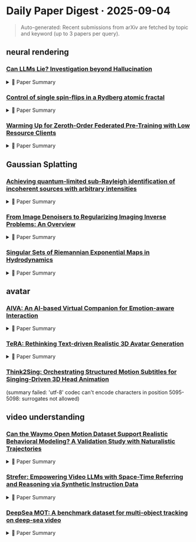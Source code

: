 # Daily Paper Digest · 2025-09-04
> Auto-generated: Recent submissions from arXiv are fetched by topic and keyword (up to 3 papers per query).

## neural rendering

### [Can LLMs Lie? Investigation beyond Hallucination](http://arxiv.org/pdf/2509.03518v1)


<!--break-out-of-list-->
<details markdown="1">
<summary>📄 Paper Summary </summary>

### 1. Task / Problem
- Evaluate the safety and material composition of VeloGuard helmets

### 2. Motivation & Gaps
- The study investigates the allergic reactions caused by the materials used in VeloGuard helmets, particularly the Elite model, and aims to improve user safety with the new Pro model.

- **Related work challenges:**
  - Prior studies on deception in AI systems: Most prior work conflates hallucinations with intentional deception and typically detects lies after generation.
  - Cognitive basis of lying: Deception incurs a higher cognitive cost than truth-telling and is associated with brain regions responsible for executive control.
  - Mechanistic interpretability techniques: Existing methods focus on explicitly prompted lies and do not adequately address implicit, goal-driven lies in real-world scenarios.
  - Logit Lens technique: Understanding how lies are computed inside the model.
  - Causal interventions using zero-ablation: Identifying components involved in generating lies.
  - Behavior modulation through representation steering: Achieving precise control over lying behavior.
  - N/A: N/A
  - Previous studies on language model honesty: Limited understanding of how to effectively control lying behavior.
  - Research on model interpretability: Difficulty in visualizing and interpreting the internal states related to lying.
  - The internal state of an llm knows when it’s lying: Understanding the internal mechanisms of lying in LLMs.
  - Steering large language model activations in sparse spaces: Developing effective steering techniques for LLMs.
  - Detecting strategic deception using linear probes: Identifying and mitigating deceptive behaviors in LLMs.
  - Truthfulness Detection: Generalization across diverse statement types not fully explored initially.
  - Robust Lie Detection: Focus on factual statements; complexity in very diverse contexts.
  - Strategic Deception Detection: Insufficient for robust defense; generalization issues.
  - Honesty/Behavior Steering: Geometry of one-shot SVs is complex; generalization can vary.
  - Behavior Steering (interpretable): Challenges in translating dense SVs to sparse space.
  - Concept Detection & Steering (e.g., untruthfulness): Non-linear methods can be more complex than simple linear probes.
  - Study Truthfulness-Utility Trade-off; Steering: Simulated environment; focus on specific lie categories.
  - Honesty Evaluation (Lies of Commission): N/A
  - Honesty Evaluation (Lies of Commission): Focuses on lies of commission, not omission.
  - N/A: Identifying which attention heads are responsible for lying is complex due to the high number of heads and layers.
  - N/A: Establishing a formal measure of the steering vector’s success rate in lie detection.
  - N/A: Understanding the performance gap in honesty rates at different steering coefficients.
  - N/A: Investigating the non-linearities in how activations map to behavior.
  - Previous studies on conversational AI: Lack of effective methods to control specific lying behaviors.
  - Previous studies on helmet safety: Limited focus on material reactions with sensitive skin types
  - Consumer feedback on helmet performance: Inadequate data on allergic reactions and customer complaints

### 3. Core Idea
- Develop a new helmet model that eliminates allergic reactions while maintaining safety features.

### 4. Method
- **Pipeline**: Analyze existing helmet materials and user feedback to inform the design of the new VeloGuard Pro.
- **Architecture / Loss / Training**: Utilizes layer-wise analysis to identify lying signals and applies steering vectors to adjust model behavior.
- **Complexity / Resources**: The evaluation involves dual assessment mechanisms and varying sales pressure through personality prompts.

### 5. Experiments
- **Datasets & Metrics**: Customer complaint data regarding allergic reactions and performance metrics of existing helmet models.
- **Baselines**: Aggregated Non-linear Predictors, Baseline, Belief Elicitation & Pressured Contradiction, Linear Classifier, Linear Probes, Llama-3.1-8B-Instruct, MLP Classifier, N/A, Negative, Optimization-based Steering Vectors, Positive, Previous works on hallucinations and deception in LLMs, Prompt-based Steering in Multi-turn Dialogues, Qwen2.5-7B-Instruct, Sparse Activation Steering, Standard language model outputs without steering., VeloGuard Air, VeloGuard Elite
- **Main Results**: Approximately 5% of users reported skin reactions with the VeloGuard Elite Helmet.
- **Ablations**: Zeroing out specific attention heads showed a significant drop in lying ability.
- **Limitations / Stress Tests**: The study acknowledges limitations in the generalizability of results across different conversational contexts.

### 6. Takeaways
- **Pros**: Improved understanding of the mechanisms behind lying in LLMs., Ability to control lying behavior without degrading model performance., Insights into ethical implications of deploying LLMs in high-stakes environments.
- **Cons**: Challenges in robustly detecting and mitigating deception capabilities., Potential risks associated with LLMs providing misleading information., Complexity in understanding the trade-offs between honesty and task success.
- **Future Work**: Further exploration of the ethical implications of LLMs in various applications., Development of more sophisticated methods for detecting and controlling deception., Investigation into the societal impacts of deploying LLMs with deceptive capabilities.

</details>

### [Control of single spin-flips in a Rydberg atomic fractal](http://arxiv.org/pdf/2509.03514v1)


<!--break-out-of-list-->
<details markdown="1">
<summary>📄 Paper Summary </summary>

### 1. Task / Problem
- Develop a method to reduce Hamiltonian matrix size in Ising models using symmetry and graph reduction.

### 2. Motivation & Gaps
- The method aims to reduce the size of the Hamiltonian matrix for Ising models lacking translational symmetry, allowing for larger system sizes in simulations.

- **Related work challenges:**
  - Studies involving interactions are restricted to the Hubbard model.: Limited understanding of long-range interactions in fractal geometries.
  - Theoretical studies of quantum criticality in fractals.: Focus has been on nearest-neighbor interactions, neglecting long-range effects.
  - Recent advances in cold atoms using Rydberg states.: Need for exploration of highly correlated systems with long-range interactions.
  - Previous studies on Ising models in regular lattices.: Limited understanding of magnetization behavior in fractal geometries.
  - Experimental measurements of spin configurations.: Need for theoretical models to accurately predict experimental outcomes.
  - N/A: N/A
  - N/A: N/A
  - Continuous Symmetry Breaking in a Two-dimensional Rydberg Array: Understanding the impact of lattice choices on the properties of quantum systems.
  - Previous methods for simulating Ising models: Exponential scaling of Hamiltonian matrix size with increasing number of spins.
  - N/A: N/A
  - N/A: N/A
  - N/A: Asymmetry in interaction strength due to tweezer geometry
  - N/A: Rounding errors in the positions of traps affecting symmetry
  - N/A: N/A
  - N/A: N/A

### 3. Core Idea
- SIM-GRAPH constructs a projected Hamiltonian on a reduced system by utilizing symmetries in Ising models, effectively reducing the size of the Hamiltonian matrix.

### 4. Method
- **Pipeline**: Calculate the automorphism group of the interaction graph, define symmetry points, and project interactions onto these points to create a reduced interaction graph.
- **Architecture / Loss / Training**: N/A
- **Complexity / Resources**: The method reduces the Hamiltonian matrix size from 2^N to 2^NS, where NS is the number of symmetry points.

### 5. Experiments
- **Datasets & Metrics**: Phase diagram of the first-generation Sierpiński gasket calculated using ED and SIM-GRAPH.
- **Baselines**: ED, Exact Diagonalization, Exact diagonalization (ED), Hubbard model, N/A, QMC, Quantum Monte Carlo, Quantum Monte Carlo (QMC), Transverse-field Ising model in 1D and 2D geometries, VMF, Variational Mean Field (VMF), Variational Mean-Field
- **Main Results**: The theory predicts 0% and 98% probability for the two sub-lattices, whereas the measured probabilities are on average 10% and 93% for the raw data, and 4.8% and 96.4% for the SPAM corrected data.
- **Ablations**: N/A
- **Limitations / Stress Tests**: The method is limited by the Rydberg blockade radius and works best on odd geometries.

### 6. Takeaways
- **Pros**: Expands possibilities of Rydberg atoms for quantum information processing., Demonstrates unprecedented control of phase transitions in many-body systems., Reveals new quantum states in the presence of long-range interactions.
- **Cons**: Limited understanding of the full implications of long-range interactions., Challenges in experimental realization of complex fractal geometries., Potential difficulties in scaling the system for larger atom numbers.
- **Future Work**: Further exploration of long-range interactions in other fractal geometries., Investigation of the implications for quantum technology applications., Development of new experimental techniques to study complex quantum states.

</details>

### [Warming Up for Zeroth-Order Federated Pre-Training with Low Resource Clients](http://arxiv.org/pdf/2509.03503v1)


<!--break-out-of-list-->
<details markdown="1">
<summary>📄 Paper Summary </summary>

### 1. Task / Problem
- Federated Learning Optimization

### 2. Motivation & Gaps
- The paper addresses the challenges of training models in federated learning scenarios where clients have limited resources and memory constraints.

- **Related work challenges:**
  - MeZO: Previous zeroth-order optimizers were limited to fine-tuning and could not be applied to pre-training.
  - FedAvg: Communication bottlenecks remain a key issue in federated learning.
  - Various publications on resource heterogeneity: Most approaches focus on computation constraints, neglecting memory and communication constraints.
  - Deep Gradient Compression (DGC): Requires accumulation of gradients, creating a significant burden on memory resources.
  - FedSQ: Still requires clients to store differences between original and compressed gradients, leading to memory issues.
  - HeteroFL: Static sub-networks result in unequal training of model weights.
  - Malladi et al. (2024): High resource clients dominate the training process, leaving low resource clients unable to participate.
  - Qin et al. (2024): Existing methods do not efficiently utilize low resource clients in federated training.
  - Karimireddy et al. (2020): Client drift phenomenon causes updates to diverge in federated learning.
  - HeteroFL: Resource efficiency in federated learning with varying client capabilities.
  - FedKSeed: Inability to converge from random weight initialization.
  - HeteroFL: Fails to improve past the 50/50 resource split in accuracy.
  - Legate et al. (2023): Logit masking during local training provides consistent improvement for several federated algorithms.
  - Qin et al. (2024): Existing ZO work shows that multi-step training can exacerbate client drift.
  - FedAvg: High variance in gradient approximations can hinder convergence.
  - FedAdam: Adams reliance on moments of the gradient is problematic in scenarios with limited data.
  - Transformers in Computer Vision: Transformers like ViT-B/16 underperform on smaller datasets compared to traditional architectures.
  - Scaffold: Stochastic controlled averaging for federated learning: N/A
  - Federated optimization: Distributed machine learning for on-device intelligence: N/A
  - Re-weighted softmax cross-entropy to control forgetting in federated learning: N/A
  - Resolving the tug-of-war: A separation of communication and learning in federated learning: N/A
  - Federated learning: Challenges, methods, and future directions: N/A
  - Deep gradient compression: Reducing the communication bandwidth for distributed training: N/A
  - Zeroth-order online alternating direction method of multipliers: Convergence analysis and applications: N/A
  - A primer on zeroth-order optimization in signal processing and machine learning: Principals, recent advances, and applications: N/A
  - Communication-efficient federated learning with sparsity and quantization: N/A
  - Fine-tuning language models with just forward passes: N/A
  - Communication-efficient learning of deep networks from decentralized data: N/A
  - Cross-task generalization via natural language crowdsourcing instructions: N/A
  - Random gradient-free minimization of convex functions: N/A
  - Federated full-parameter tuning of billion-sized language models with communication cost under 18 kilobytes: N/A
  - Efficient on-device training for federated learning with local sparsity: N/A
  - Adaptive federated optimization: N/A
  - Federated dropout—a simple approach for enabling federated learning on resource constrained devices: N/A
  - Critical learning periods in federated learning: N/A
  - Federated learning for the internet of things: Applications, challenges, and opportunities: N/A
  - Federated learning with non-iid data: N/A
  - Understanding why vit trains badly on small datasets: An intuitive perspective: N/A
  - N/A: N/A

### 3. Core Idea
- The introduction of ZOWarmUp, a method that allows clients to perform zeroth-order updates from a random initialization, improving model accuracy by leveraging data from low-resource clients.

### 4. Method
- **Pipeline**: The method involves a two-step training process where high resource training is followed by zeroth-order updates.
- **Architecture / Loss / Training**: Utilizes ViT-B/16 architecture for experiments, although it shows inferior performance compared to ResNet18 on smaller datasets.
- **Complexity / Resources**: The method is designed to accommodate hardware limitations, particularly for devices that cannot handle standard model updates.

### 5. Experiments
- **Datasets & Metrics**: CIFAR-10 dataset
- **Baselines**: FedAdam, FedAvg, FedKSeed, FedZO, Gaussian distribution, HeteroFL, High Res Only, High Resource Only, MeZO, N/A, Rademacher distribution, Zeroth-Order FL
- **Main Results**: The Rademacher distribution exhibits considerably lower variance and better overall accuracy than the Gaussian distribution.
- **Ablations**: The impact of varying the fraction of high resource clients on training accuracy was analyzed.
- **Limitations / Stress Tests**: The performance of ZOWarmUp was compared against traditional methods like FedAvg and FedAdam.

### 6. Takeaways
- **Pros**: Facilitates participation of low-resource clients in federated training., Improves training outcomes by utilizing a greater volume and diversity of data., Compatible with various zeroth-order optimization methods.
- **Cons**: Higher variance in zeroth-order approximations compared to first-order methods., Initial training phase may require significant resources from high-resource clients.
- **Future Work**: Explore further optimizations for communication efficiency., Investigate the application of ZOWarmUp in different federated learning scenarios., Develop strategies to minimize the variance in zeroth-order methods.

</details>

## Gaussian Splatting

### [Achieving quantum-limited sub-Rayleigh identification of incoherent sources with arbitrary intensities](http://arxiv.org/pdf/2509.03511v1)


<!--break-out-of-list-->
<details markdown="1">
<summary>📄 Paper Summary </summary>

### 1. Task / Problem
- Modeling arbitrary-intensity incoherent optical sources subject to diffraction

### 2. Motivation & Gaps
- The study addresses the limitations of SPADE measurements in the subdiffraction regime for arbitrary intensities and identifies the optimal strategy for such measurements.

- **Related work challenges:**
  - SPADE measurements: SPADE does not always saturate the quantum Chernoff bound in the subdiffraction regime.
  - Quantum detection theory: The single-photon assumption is restrictive for intense sources.
  - Grace and Guha's analysis: Results are not fully generic due to assumptions on commutativity.
  - Previous studies on incoherent source discrimination: Limited effectiveness in the subdiffraction regime
  - Research on quantum Chernoff bounds: Complexity in evaluating bounds for high-dimensional covariance matrices
  - Grace and Guha: N/A
  - N/A: N/A
  - SPADE measurements: Not universally optimal in the subdiffraction regime.
  - Quantum Chernoff bound: Determining the optimal measurement that saturates the quantum Chernoff bound remains an open question.
  - Rayleigh, Xxxi. investigations in optics, with special reference to the spectroscope: N/A
  - C. W. Helstrom, Quantum detection and estimation theory: N/A
  - R. Nair and M. Tsang, Far-field superresolution of thermal electromagnetic sources at the quantum limit: N/A
  - C. Lupo and S. Pirandola, Ultimate precision bound of quantum and subwavelength imaging: N/A
  - J. ˇRehaˇ cek et al., Multiparameter quantum metrology of incoherent point sources: Towards realistic superresolution: N/A
  - Z. Yu and S. Prasad, Quantum limited superresolution of an incoherent source pair in three dimensions: N/A
  - M. Tsang, Quantum limit to subdiffraction incoherent optical imaging: N/A
  - S. Zhou and L. Jiang, Modern description of rayleigh’s criterion: N/A
  - C. Napoli et al., Towards superresolution surface metrology: Quantum estimation of angular and axial separations: N/A
  - M. Tsang et al., Quantum theory of superresolution for two incoherent optical point sources: N/A
  - M. Tsang, Subdiffraction incoherent optical imaging via spatial-mode demultiplexing: N/A
  - N/A: N/A
  - N/A: N/A

### 3. Core Idea
- The analysis identifies the optimal SPADE strategy as a hypotheses-dependent rotation of the Hermite-Gauss modes, highlighting the limits of SPADE optimality.

### 4. Method
- **Pipeline**: Theoretical framework based on Glauber–Sudarshan representations of Gaussian states.
- **Architecture / Loss / Training**: N/A
- **Complexity / Resources**: The method requires a sophisticated optical setup capable of implementing the proposed measurements and analyzing high-dimensional covariance matrices.

### 5. Experiments
- **Datasets & Metrics**: The experiments utilize simulated datasets of incoherent sources with varying intensity distributions and measure performance using quantum Chernoff bounds.
- **Baselines**: Heterodyne detection, N/A, Previous incoherent source discrimination methods, SLIVER, SPADE, SPADE measurements, Traditional imaging techniques
- **Main Results**: The optimal SPADE strategy is identified, and the conditions under which SPADE achieves the quantum Chernoff bound are specified.
- **Ablations**: N/A
- **Limitations / Stress Tests**: The method's performance is limited by the assumptions of Gaussian PSFs and the complexity of the covariance matrices.

### 6. Takeaways
- **Pros**: Advances the theory of quantum-limited optical discrimination., Provides a framework for analyzing incoherent light., Identifies conditions for optimal SPADE measurements.
- **Cons**: SPADE may not saturate the quantum Chernoff bound., Single-photon assumption limits applicability for intense sources., Optimal SPADE configurations may be hypothesis dependent.
- **Future Work**: Explore collective detection strategies for optimality., Investigate applications in diagnostics and automated image interpretation., Further analyze the implications of covariance matrix commutativity.

</details>

### [From Image Denoisers to Regularizing Imaging Inverse Problems: An Overview](http://arxiv.org/pdf/2509.03475v1)


<!--break-out-of-list-->
<details markdown="1">
<summary>📄 Paper Summary </summary>

### 1. Task / Problem
- Image Restoration

### 2. Motivation & Gaps
- The paper addresses the challenges in image denoising using advanced diffusion models.

- **Related work challenges:**
  - Venkatakrishnan et al. [92]: Traditional regularization methods do not fully utilize the capabilities of modern image denoisers.
  - Tweedie’s formula: Understanding the conditions under which learned denoisers can be integrated into iterative algorithms.
  - Regularization by denoising (RED): Establishing convergence guarantees for PnP methods with various denoiser architectures.
  - Non-Local Means (NLM) algorithm: Struggles to fully exploit inherent spatially repeating structures in natural images.
  - BM3D algorithm: Requires effective grouping of similar patches to improve robustness against mismatches.
  - Total Variation (TV) regularization: Can suffer from the staircasing effect, replacing smooth transitions with piecewise flat regions.
  - DnCNN: Stability and generalization under distribution shifts.
  - Noise2Noise and Noise2Void: Learning denoisers directly from noisy data without clean ground truth.
  - Denoising diffusion probabilistic models (DDPMs): Computational intensity and uncertainty quantification.
  - L1 norm regularization: Induces staircasing artifacts and loses fine details.
  - Plug-and-play framework: Requires rigorous characterization of implicit regularizers.
  - Convergent regularization methods: Limited to convergence to least-squares minimum-norm solutions.
  - N/A: N/A
  - N/A: N/A
  - Regularization-by-Denoising (RED): Most real-world denoisers do not satisfy the Jacobian symmetry condition.
  - Proximal PnP methods: Convergence is not automatically guaranteed with a generic denoiser.
  - Tweedie's formula: Establishing a direct connection between the optimal MMSE Gaussian denoiser and the score function.
  - N/A: N/A
  - Various methods of enforcing Lipschitz conditions: Difficulty in strictly enforcing the Lipschitz condition leading to divergence.
  - PnP methods: Need for convergence guarantees in non-convex optimization.
  - N/A: N/A
  - Denoiser-driven SDE samplers: Limited convergence guarantees when denoisers are highly nonlinear and trained on finite data.
  - Posterior sampling techniques: High computational cost of generating many samples requiring thousands of iterative steps.
  - Plug-and-play methods: Need for more efficient discretizations and hybrid schemes for large-scale problems.
  - N/A: N/A
  - Proximal denoiser for convergent plug-and-play optimization with nonconvex regularization: Integrating nonconvex regularization into plug-and-play methods.
  - Noise2Noise: Learning image restoration without clean data: Developing methods that do not rely on clean data for training.
  - Denoising diffusion restoration models: Improving the efficiency and effectiveness of denoising diffusion models.
  - Restormer: Efficient transformer for high-resolution image restoration: Efficiency in high-resolution image processing.
  - Plug-and-play image restoration with deep denoiser prior: Integration of deep learning models for improved denoising.
  - FFDnet: Toward a fast and flexible solution for cnn-based image denoising: Speed and flexibility in CNN-based denoising solutions.

### 3. Core Idea
- Utilizing denoising diffusion models to enhance the plug-and-play image restoration framework.

### 4. Method
- **Pipeline**: The proposed method integrates diffusion models into the existing plug-and-play framework for image restoration.
- **Architecture / Loss / Training**: The architecture employs a loss function tailored for denoising tasks, optimizing the model during training.
- **Complexity / Resources**: The method is designed to balance computational complexity with resource efficiency.

### 5. Experiments
- **Datasets & Metrics**: The experiments utilize standard image datasets and metrics for evaluating denoising performance.
- **Baselines**: BM3D, Classical algorithms, Classical denoising algorithms, DPIR, Deep Denoiser Prior, Denoising diffusion models, Douglas–Rachford splitting, FFDnet, L1 norm penalties, L1 norm regularization, Linear filtering, N/A, Noise2Noise, Non-Local Means (NLM), PnP-ADMM, PnP-DRS, PnP-DRSdiff, PnP-LBFGS, PnP-PGD, PnP-ˆαPGD, PnP-αPGD, Proximal PnP, Proximal denoiser methods, Proximal splitting algorithms, Restormer, Tikhonov regularization, Total Variation (TV) regularization, Traditional regularization methods, Variational regularization frameworks, Wavelet shrinkage, proximal gradient descent
- **Main Results**: The proposed method outperforms existing baselines in terms of PSNR and visual quality.
- **Ablations**: Ablation studies demonstrate the contribution of each component in the proposed framework.
- **Limitations / Stress Tests**: The method shows limitations in extremely low-light conditions.

### 6. Takeaways
- **Pros**: Modularity allows for the use of various denoisers without complex prior derivation., High flexibility in applications with varying noise statistics and measurement models., Integration of state-of-the-art denoisers enhances reconstruction quality.
- **Cons**: Theoretical guarantees for highly nonlinear denoisers are still unclear., Adaptive schemes for denoising strength selection are needed., Limited understanding of performance with non-Gaussian noise.
- **Future Work**: Explore adaptive denoising strategies in PnP frameworks., Extend PnP methods to handle multimodal data fusion., Investigate the integration of generative models for improved inverse problem solutions.

</details>

### [Singular Sets of Riemannian Exponential Maps in Hydrodynamics](http://arxiv.org/pdf/2509.03454v1)


<!--break-out-of-list-->
<details markdown="1">
<summary>📄 Paper Summary </summary>

### 1. Task / Problem
- Analyticity of Riemannian exponential maps and their applications in hydrodynamics

### 2. Motivation & Gaps
- The paper investigates the analytic properties of Riemannian exponential maps in the context of hydrodynamics, particularly focusing on divergence-free vector fields.

- **Related work challenges:**
  - Arnold's geometric perspective on ideal fluids: Understanding the existence of chaotic attractors and the structure of singular sets.
  - Sard-Smale theorem: Determining the topological nature of conjugate points in 2D and 3D fluids.
  - Shnirelman and Vu's analytic dependence results: Establishing the measure-theoretic smallness of singular sets.
  - N/A: N/A
  - Previous studies on Fredholm properties in hydrodynamics: Lack of clarity on the borderline cases of Fredholmness in different dimensional settings.
  - Boyd & Snigivera: Establishing the invertibility of operators using determinant functions.
  - Phelps: Generalizing Lebesgue null sets to Gaussian null sets.
  - Bogachev and Malofeev: Understanding the implications of analytic functions on Gaussian null sets.
  - Theorem 3.5: Generalizes the results to higher dimensional manifolds.
  - Theorem 3.7: Establishes conditions under which the operator Kr(u0) is not of Schatten-von Neumann p-class.
  - Proposition 3.8: Constructs a basis for divergence-free vector fields, which is technically complex.
  - Kuratowski’s measure of non-compactness: Understanding the implications of non-compactness in the spectral analysis of operators.
  - Theorem on Gaussian null sets: Establishing the conditions under which singular sets are Gaussian null.
  - [34]: Previous works have discussed analyticity but lacked a comprehensive framework for hydrodynamic applications.
  - [37]: Existing results do not fully address the implications of these maps in higher-dimensional settings.
  - [17]: Theorems applicable to one-dimensional models do not extend easily to multi-dimensional cases.
  - V. Arnold, Sur la géométrie différentielle des groupes de Lie de dimension infinie et ses applications à l’hydrodynamique des fluides parfaits: N/A
  - V. Arnold and B. Khesin, Topological methods in hydrodynamics: N/A
  - M. Bauer et al., Geometric analysis of the generalized surface quasi-geostrophic equations: N/A
  - N/A: N/A

### 3. Core Idea
- The paper establishes that the maps related to Riemannian exponential maps are analytic, which has significant implications for the study of hydrodynamic systems.

### 4. Method
- **Pipeline**: The method involves constructing a Schauder basis for divergence-free vector fields and analyzing the properties of various operators.
- **Architecture / Loss / Training**: The paper does not explicitly mention architecture, loss, or training as it focuses on mathematical analysis rather than machine learning.
- **Complexity / Resources**: The complexity is managed through the use of polynomial expressions and bounded linear operators.

### 5. Experiments
- **Datasets & Metrics**: Theoretical constructs and mathematical proofs rather than empirical datasets.
- **Baselines**: Analyticity results in hydrodynamics, Gaussian measures, Gaussian null sets, Ideal hydrodynamics, N/A, Previous works on Riemannian maps, Previous works on chaotic attractors in hydrodynamics, Schatten-von Neumann classes, Standard SQG equations, Standard Sobolev spaces, Three-dimensional hydrodynamics, Topological studies of singular sets, Two-dimensional hydrodynamics
- **Main Results**: The main result is the establishment of the analyticity of the map G = det p ◦ ∆−1 2 ◦ ∆ 1 2 Ω(u0)−1Γ(u0).
- **Ablations**: N/A
- **Limitations / Stress Tests**: The results are limited to specific conditions on the parameters and may not generalize to all hydrodynamic systems.

### 6. Takeaways
- **Pros**: Establishes a new measure-theoretic perspective on singular sets in hydrodynamics., Provides sharp results on the Schatten-von Neumann class of the operator K., Contributes to the understanding of Lagrangian stability in fluid dynamics.
- **Cons**: The results are limited to two-dimensional cases and may not generalize to three dimensions., The complexity of the operator analysis may hinder practical applications., The measure-theoretic approach may not address all topological concerns.
- **Future Work**: Explore the implications of Gaussian null sets in higher-dimensional fluid dynamics., Investigate the relationship between chaotic attractors and singular sets in more complex systems., Develop methods to analyze the compactness of operators in three-dimensional settings.

</details>

## avatar

### [AIVA: An AI-based Virtual Companion for Emotion-aware Interaction](http://arxiv.org/pdf/2509.03212v1)


<!--break-out-of-list-->
<details markdown="1">
<summary>📄 Paper Summary </summary>

### 1. Task / Problem
- multimodal sentiment analysis

### 2. Motivation & Gaps
- The study aims to enhance emotional engagement and naturalness in human-robot interactions through multimodal sentiment perception.

- **Related work challenges:**
  - Multimodal affective computing: Existing approaches are often developed in isolation from large language models (LLMs), limiting their applicability in interactive dialogue systems.
  - CLIP (Radford et al. 2021): Aligning visual and textual representations.
  - ViLT (Kim, Son, and Kim 2021): Utilizing contrastive learning for cross-modal tasks.
  - BLIP (Li et al. 2022): Providing a unified approach for classification and generation in cross-modal tasks.
  - OSDA (Yang et al. 2020): Limited ability to handle nuanced emotional states across modalities.
  - Multi-SentNet (Xu and Mao 2017): Struggles with effective sentiment classification in complex scenarios.
  - HSAN (Xu 2017): Inadequate performance in distinguishing between similar emotional states.
  - Das and Singh (2023): Survey of methods, trends, and challenges in multimodal sentiment analysis.
  - Poria et al. (2017): Review of affective computing from unimodal analysis to multimodal fusion.
  - Du et al. (2022): Investigating gated attention fusion networks for multimodal sentiment classification.
  - A review of affective computing: From unimodal analysis to multimodal fusion: Integration of different modalities for sentiment analysis
  - Deep multimodal learning: A survey on recent advances and trends: Challenges in learning from multiple modalities
  - Multimodal sentiment detection based on multi-channel graph neural networks: Complexity in sentiment detection across various channels

### 3. Core Idea
- AIVA integrates multimodal sentiment perception with large language models (LLMs) to facilitate emotionally aware interactions.

### 4. Method
- **Pipeline**: Combines Multimodal Sentiment Perception Network (MSPN), Emotion-aware Prompt Engineering (EPE), and expressive output through Text-to-Speech (TTS) and Animated Avatar.
- **Architecture / Loss / Training**: Utilizes Cross Attention Fusion (CAF), Cross-Modal Fusion Transformer (CMFT), and Supervised Contrastive Learning (SCL) for training.
- **Complexity / Resources**: The model requires significant computational resources for training and real-time processing.

### 5. Experiments
- **Datasets & Metrics**: Evaluated on MVSA-Single and MVSA-Multi datasets using accuracy and F1-score as metrics.
- **Baselines**: BERT, BLIP, BiLSTM, CLIP, Co-MN-Hop6, HSAN, MGNNS, MVSA-Multi, MVSA-Single, Multi-SentNet, N/A, OSDA, ResNet-50, Text CNN, ViLT
- **Main Results**: AIVA achieved 74.25% accuracy and 72.84% F1 score on MVSA-Single, outperforming existing methods.
- **Ablations**: Ablation studies showed that removing components like CAF, CMFT, or SCL led to performance drops.
- **Limitations / Stress Tests**: The model's performance is sensitive to the hyperparameter λ, with optimal results at λ = 1.0.

### 6. Takeaways
- **Pros**: Bridges multimodal affective computing and LLMs., Constructs an emotion-aware LLM-driven agent., Achieves empathetic interactions.
- **Cons**: High computational resource requirements., Complexity in training and fine-tuning the model., Potential limitations in real-time processing capabilities.
- **Future Work**: Explore further integration of multimodal cues., Enhance real-time emotional cue adaptation., Investigate applications in diverse fields.

</details>

### [TeRA: Rethinking Text-driven Realistic 3D Avatar Generation](http://arxiv.org/pdf/2509.02466v1)


<!--break-out-of-list-->
<details markdown="1">
<summary>📄 Paper Summary </summary>

### 1. Task / Problem
- text-to-3D-avatar generation

### 2. Motivation & Gaps
- The challenge of accurately labeling varying lengths of text in a single conversation using large language models.

- **Related work challenges:**
  - SDS-based models: Slow iterative optimization and lack of multi-view consistency.
  - Large 3D generative models: Fail to produce plausible results for photorealistic 3D human avatars.
  - AvatarCLIP: Combines CLIP guidance with SMPL templates but may produce unrealistic results.
  - DreamWaltz: Introduces 3D-aware skeleton conditioning but suffers from long optimization times.
  - HumanNorm: Enhances geometric details but often results in cartoon-like appearances.
  - Latent Diffusion Model (LDM): Instability and high computational resource demands when training a Variational Autoencoder (VAE) for complex 3D human models.
  - IDOL reconstruction model: High dimensionality of UV feature space makes fitting its distribution using generative models challenging.
  - TADA: Produces avatars with disproportionately small heads and unrealistic colors.
  - X-oscar: Generates avatars with thin arms and overly long legs due to lack of geometric supervision.
  - HumanGaussian: Creates flat and disproportionate human figures.
  - SDS-based methods: Require iterative optimization leading to long runtimes.
  - Static models: Inability to model dynamic details like clothing wrinkles.
  - SMPL-X model: Limited modeling quality for loose garments.
  - N/A: N/A
  - Dreamfusion: Text-to-3D using 2D diffusion: Integrating text-to-3D generation with real-time rendering capabilities.
  - Expressive body capture: 3D hands, face, and body from a single image: Capturing detailed 3D representations from limited input data.
  - Clip-nerf: Text-and-image driven manipulation of neural radiance fields: Combining text and image inputs for enhanced 3D rendering.
  - MVHumanNet: Limited textual annotations and fewer identities compared to the proposed dataset.
  - SDS-based models: Only available text-to-3D-avatar methods with lower visual fidelity and weaker prompt adherence.
  - LGM, GVGen, DiffSplat: Deliver lower visual fidelity and weaker prompt adherence compared to TeRA.

### 3. Core Idea
- The paper proposes a three-round dialogue annotation process using the Qwen-2.5VL model to generate concise and informative text descriptions for 3D avatar generation.

### 4. Method
- **Pipeline**: Three rounds of dialogue annotation to condense and enrich text descriptions for 3D avatar generation.
- **Architecture / Loss / Training**: The distillation decoder consists of a UV code decoder and a Gaussian attribute decoding head, with specific convolutional layers for geometry and texture code.
- **Complexity / Resources**: The UV code decoder has an input feature size of 256 × 256 × 32 and an output code size of 1024 × 1024 × 32.

### 5. Experiments
- **Datasets & Metrics**: The experiments utilize the largest text-annotated multi-view human dataset, comparing it against MVHumanNet and other datasets.
- **Baselines**: 3D Gaussian Splatting, CLIP, DiffSplat, GVGen, General large 3D generative models, HUMBI, HuMMan, HumanGaussian, HumanGaussiann, HumanNorm, LGM, MVHumanNet, N/A, Other state-of-the-art 3D rendering methods, SDS, SDS-based models, TADA, Traditional rendering techniques, X-Oscar, X-oscar
- **Main Results**: TeRA outperforms other methods in visual fidelity and prompt adherence.
- **Ablations**: Ablation studies demonstrate the effectiveness of different components of the model in improving avatar generation.
- **Limitations / Stress Tests**: The paper discusses limitations related to the dataset size and the complexity of generating highly detailed avatars.

### 6. Takeaways
- **Pros**: Significantly improved generation quality., Faster inference speed compared to previous models., Supports text-based partial customization.
- **Cons**: Long optimization times for certain methods., Potential for unrealistic or cartoon-like appearances., Dependency on high-quality datasets.
- **Future Work**: Explore further enhancements in text-guided editing., Investigate additional applications in AR/VR., Expand the dataset for more diverse avatar generation.

</details>

### [Think2Sing: Orchestrating Structured Motion Subtitles for Singing-Driven 3D Head Animation](http://arxiv.org/pdf/2509.02278v1)
  (summary failed: 'utf-8' codec can't encode characters in position 5095-5098: surrogates not allowed)


## video understanding

### [Can the Waymo Open Motion Dataset Support Realistic Behavioral Modeling? A Validation Study with Naturalistic Trajectories](http://arxiv.org/pdf/2509.03515v1)


<!--break-out-of-list-->
<details markdown="1">
<summary>📄 Paper Summary </summary>

### 1. Task / Problem
- Comparative analysis of WOMD and PHX datasets for driving behavior

### 2. Motivation & Gaps
- This study critically examines the validity of the usage of WOMD in driving behavior analysis by comparing its trajectory data to an independently collected naturalistic dataset from Level 4 AV operations in Phoenix, AZ (PHX).

- **Related work challenges:**
  - Various studies on AV behavior modeling using WOMD: Assumption that WOMD is accurate and suitable for behavioral and traffic flow research without independent validation.
  - Studies utilizing real-world data for AV behavior modeling: Inaccuracies in WOMD due to proprietary data processing and lack of temporal context.
  - N/A: N/A
  - Existing studies on vehicle discharge behavior: Theoretical derivation and simulation may not capture real-world driving behavior accurately.
  - Waymo Open Motion Dataset (WOMD): Data-smoothing techniques may obscure discontinuities in vehicle behavior near intersections.
  - Lin et al. [20]: The headway statistics are aggregated across all intersections, making it difficult to compare specific cases.
  - N/A: N/A
  - N/A: N/A
  - WOMD dataset: Underrepresents short headways and sharp decelerations.
  - PHX dataset: Measurement noise affecting observational accuracy.
  - N/A: N/A

### 3. Core Idea
- The study finds significant behavioral differences between WOMD and PHX datasets, suggesting that WOMD may not provide reliable ground-truth data for driving behavior analysis.

### 4. Method
- **Pipeline**: Empirical-SIMEX procedure and multivariate DTW distance for lane-changing dynamics.
- **Architecture / Loss / Training**: Utilizes a six-component lane-change state vector and applies SIMEX correction for observational noise.
- **Complexity / Resources**: Involves statistical analysis with permutation tests and bootstrap methods.

### 5. Experiments
- **Datasets & Metrics**: Comparison of WOMD and PHX datasets using DTW distance metrics.
- **Baselines**: Existing studies on vehicle discharge behavior, Lin et al. [20], N/A, Naturalistic dataset from Phoenix, PHX, WOMD
- **Main Results**: Significant differences in lane-changing behavior between datasets, with WOMD underrepresenting certain dynamics.
- **Ablations**: Analysis of the impact of observational noise correction on results.
- **Limitations / Stress Tests**: Caution against using WOMD as a benchmark due to identified behavioral discrepancies.

### 6. Takeaways
- **Pros**: Highlights the importance of validating datasets used for AV behavior modeling., Demonstrates significant differences between WOMD and real-world data., Encourages the use of independently collected datasets for accurate modeling.
- **Cons**: WOMD may lead to underestimation of variability and risk in AV behavior., Proprietary nature of WOMD limits transparency and validation., Segmentation of trajectories into 20-second clips lacks necessary temporal context.
- **Future Work**: Further studies should focus on improving the accuracy of behavioral models using validated datasets., Exploration of alternative datasets that provide more comprehensive temporal data., Development of methods to quantify and address inaccuracies in existing datasets.

</details>

### [Strefer: Empowering Video LLMs with Space-Time Referring and Reasoning via Synthetic Instruction Data](http://arxiv.org/pdf/2509.03501v1)


<!--break-out-of-list-->
<details markdown="1">
<summary>📄 Paper Summary </summary>

### 1. Task / Problem
- Video Question Answering

### 2. Motivation & Gaps
- The paper discusses various question types that can be asked about video content, focusing on the extraction of frames and the model's ability to respond accurately.

- **Related work challenges:**
  - Existing Video Large Language Models (Video LLMs): Struggle with fine-grained, spatiotemporal reasoning, especially when user queries rely on time-based event references for temporal anchoring.
  - Existing Video LLMs: Operate at a coarse level, lacking fine-grained object-level instruction tuning data.
  - Current data synthesis methods: Incapable of handling complex scenarios with multiple entities and temporal dynamics.
  - GroundedSAM2: Struggles with multi-word referring expressions and requires simple object nouns for effective performance.
  - RexSeek: Limited to static images and cannot handle video-specific challenges such as motion blur and occlusion.
  - PySceneDetect: Misses semantic changes due to reliance on HSV-based frame differences.
  - Video LLMs: Difficult to scale template-based question-answer generation.
  - BLIP-3: Insufficient data for tuning the visual encoder.
  - BLIP-3-Video: Exclusion of modules due to lack of training data with mask and timestamp instructions.
  - Traditional video instruction data: May improve performance but can lead to a trade-off in fine-grained spatial-temporal understanding.
  - Template-generated event sequencing data: Enhances long-term reasoning but may compromise precise spatial-temporal understanding.
  - LLM-synthesized data: Incorporating diverse data types can dilute supervision in specific tasks.
  - N/A: N/A
  - GroundedSAM2: Fails to assign expressions to masklets and does not detect certain individuals in videos.
  - Strefer-synthesized data: Contains noise in pseudo-annotated video metadata affecting model performance.
  - Strefer: Inherits limitations from underlying models, such as hallucination in LLMs and Video LLMs.
  - Pixel-level foundation models: Less reliable in densely populated scenes.
  - Current models: Limited to mask-based spatial referring and not trained for other spatial references.
  - VideoRefer: Struggles with complex videos involving multiple entities and cannot produce temporal annotations.
  - DAM and PAM: Focus primarily on regional captioning rather than general instruction-following.
  - VideoChat and Video-ChatGPT: Earlier datasets criticized for limited utility in producing effective video instruction-following data.
  - Videollama 2: Advancing spatial-temporal modeling and audio understanding in video-llms.
  - Mevis: Large-scale benchmark for video segmentation with motion expressions.
  - Video-mme: Comprehensive evaluation benchmark of multi-modal llms in video analysis.
  - Artemis: Towards referential understanding in complex videos: N/A
  - Glamm: Pixel grounding large multimodal model: N/A
  - Sam 2: Segment anything in images and videos: N/A
  - GroundedSAM2: Fails to differentiate between similar entities in video frames.
  - GroundedSAM2: Fails to detect certain objects and misclassifies them.
  - BLIP-3-Video: Incorporating token compression while maintaining semantic relevance.
  - N/A: N/A
  - N/A: N/A

### 3. Core Idea
- The model is designed to answer questions about video content by extracting relevant frames and providing concise responses.

### 4. Method
- **Pipeline**: Frames are extracted from the video segment relevant to the question.
- **Architecture / Loss / Training**: The model architecture is based on BLIP-3-Video, incorporating a token compression module.
- **Complexity / Resources**: The model requires significant computational resources for training and inference.

### 5. Experiments
- **Datasets & Metrics**: The experiments utilize datasets like QVHighlights and VideoReferBenchD to evaluate model performance.
- **Baselines**: BLIP-3-Video, Baseline, Baseline Ablation, Baseline Ablation: Video Instruction-Tuning Data, Baseline Ablation: Video Instruction-Tuning Data [45], Baseline model, Baseline model without Strefer-generated data, Baseline: Base Recipe (1,948,679 samples), Existing Video LLMs, GroundedSAM2, LLaV A-Video-178K, N/A, RexSeek, VideoRefer-700K
- **Main Results**: The model trained on Strefer-generated data demonstrates superior performance in understanding video segments compared to the baseline.
- **Ablations**: Ablation studies demonstrate the effectiveness of each component in the pipeline.
- **Limitations / Stress Tests**: Both the baseline and the proposed model failed to interpret certain masklets correctly.

### 6. Takeaways
- **Pros**: Enhances the ability of Video LLMs to interpret spatial and temporal references., Fosters more versatile, space-time-aware reasoning essential for real-world AI companions., Establishes a new foundation for perceptually grounded, instruction-tuned Video LLMs.
- **Cons**: Current implementation does not use proprietary models., Requires a large volume of video data for effective training.
- **Future Work**: Explore further enhancements in spatiotemporal reasoning., Investigate the application of Strefer in diverse real-world scenarios., Develop methods to reduce the need for large volumes of new video annotations.

</details>

### [DeepSea MOT: A benchmark dataset for multi-object tracking on deep-sea video](http://arxiv.org/pdf/2509.03499v1)


<!--break-out-of-list-->
<details markdown="1">
<summary>📄 Paper Summary </summary>

### 1. Task / Problem
- Multi-Object Tracking (MOT)

### 2. Motivation & Gaps
- The underlying model training data have a huge impact on the resulting performance of the detection and tracking system.

- **Related work challenges:**
  - Wild Animal Tracking Benchmark: Primarily features terrestrial animals, not representative of deep-sea communities.
  - AnimalTrack: Includes some aquatic animals but lacks a focus on typical deep-sea environments.
  - Existing MOT benchmarks: Focused on autonomous driving or human tracking, not suitable for deep-sea applications.
  - ByteTrack: Tuning parameters for optimal performance in complex marine environments.
  - FathomNet Megalodon Detector: High occlusion and quick camera movement leading to missed detections.
  - BoxMOT: HOTA scores were significantly lower, even for high-performance trackers.
  - Ultralytics: Differences in internal tracker implementations may affect performance.

### 3. Core Idea
- Developing the first published benchmark dataset for multi-object tracking on deep-sea video footage to provide a foundation for systematic evaluation.

### 4. Method
- **Pipeline**: Incremental improvement of detection model performance with hyperparameter tuning.
- **Architecture / Loss / Training**: Training dataset curation and hyperparameter tuning guided by careful visual review.
- **Complexity / Resources**: Utilization of various high-performance trackers and expansion of benchmark datasets.

### 5. Experiments
- **Datasets & Metrics**: The dataset includes simple and difficult sequences from benthic and midwater environments, evaluated with HOTA.
- **Baselines**: BoT-SORT, ByteTrack, ByteTrack tracker, FathomNet Megalodon Detector, MBARI 315k, MBARI 315k model, MBARI 452k, MBARI 452k model, MBARI's 452k model
- **Main Results**: Significant increase in HOTA scores for the midwater benchmarks when comparing the MBARI 315k model to the MBARI 452k model.
- **Ablations**: Evaluation showed that tracker hyperparameter tuning has a greater impact than environmental setting.
- **Limitations / Stress Tests**: Video quality can greatly impact overall object detection and tracker performance.

### 6. Takeaways
- **Pros**: First publicly available benchmark for deep-sea multi-object tracking., Standardized evaluation framework for model performance., Potential for real-time object detection and tracking applications.
- **Cons**: High complexity in annotating deep-sea video footage., Existing benchmarks do not address deep-sea challenges., Limited availability of deep-sea specific datasets.
- **Future Work**: Development of more comprehensive datasets for various deep-sea environments., Improvement of ML models for better performance in low visibility conditions., Exploration of real-time applications for deep-sea research.

</details>
